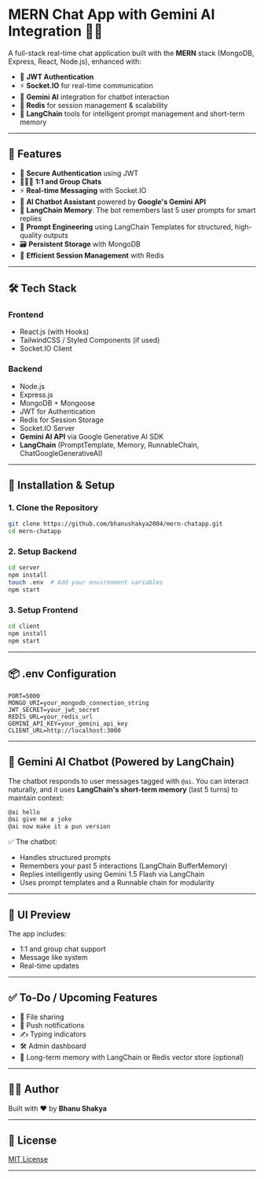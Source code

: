 
# MERN Chat App with Gemini AI Integration 🤖💬

A full-stack real-time chat application built with the **MERN** stack (MongoDB, Express, React, Node.js), enhanced with:

* 🔐 **JWT Authentication**
* ⚡ **Socket.IO** for real-time communication
* 🧠 **Gemini AI** integration for chatbot interaction
* 🔁 **Redis** for session management & scalability
* 🧩 **LangChain** tools for intelligent prompt management and short-term memory

---

## 🚀 Features

* 🔐 **Secure Authentication** using JWT
* 🧑‍🤝‍🧑 **1:1 and Group Chats**
* ⚡ **Real-time Messaging** with Socket.IO
* 🧠 **AI Chatbot Assistant** powered by **Google's Gemini API**
* 🧠 **LangChain Memory**: The bot remembers last 5 user prompts for smart replies
* 🧩 **Prompt Engineering** using LangChain Templates for structured, high-quality outputs
* 🗃️ **Persistent Storage** with MongoDB
* 🚀 **Efficient Session Management** with Redis

---

## 🛠️ Tech Stack

### Frontend

* React.js (with Hooks)
* TailwindCSS / Styled Components (if used)
* Socket.IO Client

### Backend

* Node.js
* Express.js
* MongoDB + Mongoose
* JWT for Authentication
* Redis for Session Storage
* Socket.IO Server
* **Gemini AI API** via Google Generative AI SDK
* **LangChain** (PromptTemplate, Memory, RunnableChain, ChatGoogleGenerativeAI)

---

## 🔧 Installation & Setup

### 1. Clone the Repository

```bash
git clone https://github.com/bhanushakya2004/mern-chatapp.git
cd mern-chatapp
```

### 2. Setup Backend

```bash
cd server
npm install
touch .env  # Add your environment variables
npm start
```

### 3. Setup Frontend

```bash
cd client
npm install
npm start
```

---

## 📦 .env Configuration

```env
PORT=5000
MONGO_URI=your_mongodb_connection_string
JWT_SECRET=your_jwt_secret
REDIS_URL=your_redis_url
GEMINI_API_KEY=your_gemini_api_key
CLIENT_URL=http://localhost:3000
```

---

## 🧠 Gemini AI Chatbot (Powered by LangChain)

The chatbot responds to user messages tagged with `@ai`. You can interact naturally, and it uses **LangChain's short-term memory** (last 5 turns) to maintain context:

```txt
@ai hello
@ai give me a joke
@ai now make it a pun version
```

✅ The chatbot:

* Handles structured prompts
* Remembers your past 5 interactions (LangChain BufferMemory)
* Replies intelligently using Gemini 1.5 Flash via LangChain
* Uses prompt templates and a Runnable chain for modularity

---

## 📸 UI Preview

The app includes:

* 1:1 and group chat support
* Message like system
* Real-time updates

---

## ✅ To-Do / Upcoming Features

* 📁 File sharing
* 🔔 Push notifications
* ✍️ Typing indicators
* 🛠️ Admin dashboard
* 🧠 Long-term memory with LangChain or Redis vector store (optional)

---

## 🧑‍💻 Author

Built with ❤️ by **Bhanu Shakya**

---

## 📄 License

[MIT License](LICENSE)

---
